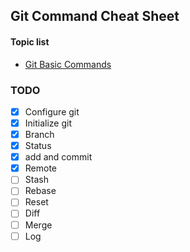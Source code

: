## Git Command Cheat Sheet

#### Topic list 
* <a href = "https://github.com/Arif-Shahriar028/Git-Cheat-Sheet/blob/main/git-basic.md"> Git Basic Commands</a>

### TODO 

- [x] Configure git
- [x] Initialize git
- [x] Branch
- [X] Status
- [x] add and commit
- [x] Remote
- [ ] Stash
- [ ] Rebase
- [ ] Reset
- [ ] Diff
- [ ] Merge
- [ ] Log
